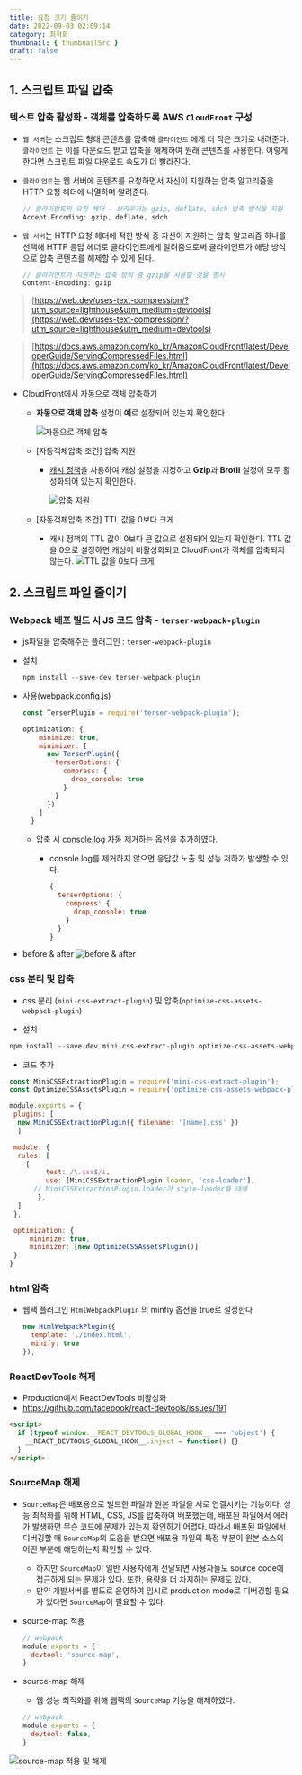 ```yaml
---
title: 요청 크기 줄이기
date: 2022-09-03 02:09:14
category: 최적화
thumbnail: { thumbnailSrc }
draft: false
---
```


## 1. 스크립트 파일 압축

### 텍스트 압축 활성화 - 객체를 압축하도록 AWS `CloudFront` 구성

- `웹 서버`는 스크립트 형태 콘텐츠를 압축해 `클라이언트` 에게 더 작은 크기로 내려준다. `클라이언트` 는 이를 다운로드 받고 압축을 해제하여 원래 콘텐츠를 사용한다. 이렇게 한다면 스크립트 파일 다운로드 속도가 더 빨라진다.
- `클라이언트`는 웹 서버에 콘텐츠를 요청하면서 자신이 지원하는 압축 알고리즘을 HTTP 요청 헤더에 나열하며 알려준다.

  ```jsx
  // 클라이언트의 요청 헤더 - 브라우저는 gzip, deflate, sdch 압축 방식을 지원
  Accept-Encoding: gzip, deflate, sdch
  ```

- `웹 서버`는 HTTP 요청 헤더에 적힌 방식 중 자신이 지원하는 압축 알고리즘 하나를 선택해 HTTP 응답 헤더로 클라이언트에게 알려줌으로써 클라이언트가 해당 방식으로 압축 콘텐츠를 해제할 수 있게 된다.

  ```jsx
  // 클라이언트가 지원하는 압축 방식 중 gzip을 사용할 것을 명시
  Content-Encoding: gzip
  ```

> [https://web.dev/uses-text-compression/?utm_source=lighthouse&utm_medium=devtools](https://web.dev/uses-text-compression/?utm_source=lighthouse&utm_medium=devtools)

> [https://docs.aws.amazon.com/ko_kr/AmazonCloudFront/latest/DeveloperGuide/ServingCompressedFiles.html](https://docs.aws.amazon.com/ko_kr/AmazonCloudFront/latest/DeveloperGuide/ServingCompressedFiles.html)

- CloudFront에서 자동으로 객체 압축하기

  - **자동으로 객체 압축** 설정이 **예**로 설정되어 있는지 확인한다.

    ![자동으로 객체 압축](../image/p1.png)

  - [자동객체압축 조건] 압축 지원

    - [캐시 정책](https://docs.aws.amazon.com/ko_kr/AmazonCloudFront/latest/DeveloperGuide/controlling-the-cache-key.html)을 사용하여 캐싱 설정을 지정하고 **Gzip**과 **Brotli** 설정이 모두 활성화되어 있는지 확인한다.

      ![압축 지원](../image/p2.png)

  - [자동객체압축 조건] TTL 값을 0보다 크게

    - 캐시 정책의 TTL 값이 0보다 큰 값으로 설정되어 있는지 확인한다. TTL 값을 0으로 설정하면 캐싱이 비활성화되고 CloudFront가 객체를 압축되지 않는다.
      ![TTL 값을 0보다 크게](../image/p3.png)

## 2. 스크립트 파일 줄이기

### Webpack 배포 빌드 시 JS 코드 압축 - `terser-webpack-plugin`

- js파일을 압축해주는 플러그인 : `terser-webpack-plugin`
- 설치

  ```jsx
  npm install --save-dev terser-webpack-plugin
  ```

- 사용(webpack.config.js)

  ```jsx
  const TerserPlugin = require('terser-webpack-plugin');

  optimization: {
      minimize: true,
      minimizer: [
        new TerserPlugin({
          terserOptions: {
            compress: {
              drop_console: true
            }
          }
        })
      ]
    }
  ```

  - 압축 시 console.log 자동 제거하는 옵션을 추가하였다.

    - console.log를 제거하지 않으면 응답값 노출 및 성능 저하가 발생할 수 있다.

      ```jsx
      {
        terserOptions: {
          compress: {
            drop_console: true
          }
        }
      }
      ```

- before & after
  ![before & after](../image/p4.jpg)

### css 분리 및 압축

- css 분리 (`mini-css-extract-plugin`) 및 압축(`optimize-css-assets-webpack-plugin`)

- 설치

```jsx
npm install --save-dev mini-css-extract-plugin optimize-css-assets-webpack-plugin
```

- 코드 추가

```jsx
const MiniCSSExtractionPlugin = require('mini-css-extract-plugin');
const OptimizeCSSAssetsPlugin = require('optimize-css-assets-webpack-plugin');

module.exports = {
 plugins: [
  new MiniCSSExtractionPlugin({ filename: '[name].css' })
  ]

 module: {
  rules: [
    {
         test: /\.css$/i,
         use: [MiniCSSExtractionPlugin.loader, 'css-loader'],
      // MiniCSSExtractionPlugin.loader가 style-loader를 대체
       },
  ]
 },

 optimization: {
     minimize: true,
     minimizer: [new OptimizeCSSAssetsPlugin()]
 }
}
```

### html 압축

- 웹팩 플러그인 `HtmlWebpackPlugin` 의 minfiy 옵션을 true로 설정한다

  ```jsx
  new HtmlWebpackPlugin({
    template: './index.html',
    minify: true
  }),
  ```

### ReactDevTools 해제

- Production에서 ReactDevTools 비활성화
- <https://github.com/facebook/react-devtools/issues/191>

```html
<script>
  if (typeof window.__REACT_DEVTOOLS_GLOBAL_HOOK__ === 'object') {
    __REACT_DEVTOOLS_GLOBAL_HOOK__.inject = function() {}
  }
</script>
```

### SourceMap 해제

- `SourceMap`은 배포용으로 빌드한 파일과 원본 파일을 서로 연결시키는 기능이다. 성능 최적화를 위해 HTML, CSS, JS를 압축하여 배포했는데, 배포된 파일에서 에러가 발생하면 무슨 코드에 문제가 있는지 확인하기 어렵다. 따라서 배포된 파일에서 디버깅할 때 `SourceMap`의 도움을 받으면 배포용 파일의 특정 부분이 원본 소스의 어떤 부분에 해당하는지 확인할 수 있다.

  - 하지만 `SourceMap`이 일반 사용자에게 전달되면 사용자들도 source code에 접근하게 되는 문제가 있다. 또한, 용량을 더 차지하는 문제도 있다.
  - 만약 개발서버를 별도로 운영하여 임시로 production mode로 디버깅할 필요가 있다면 `SourceMap`이 필요할 수 있다.

- source-map 적용

  ```jsx
  // webpack
  module.exports = {
    devtool: 'source-map',
  }
  ```

- source-map 해제

  - 웹 성능 최적화를 위해 웹팩의 `SourceMap` 기능을 해제하였다.

  ```jsx
  // webpack
  module.exports = {
    devtool: false,
  }
  ```

![source-map 적용 및 해제](../image/p15.jpg)
